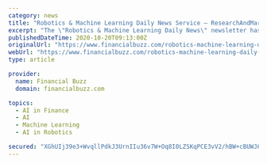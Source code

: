```yaml
---
category: news
title: "Robotics & Machine Learning Daily News Service – ResearchAndMarkets.com"
excerpt: "The \"Robotics & Machine Learning Daily News\" newsletter has been added to ResearchAndMarkets.com's offering. Robotics"
publishedDateTime: 2020-10-20T09:13:00Z
originalUrl: "https://www.financialbuzz.com/robotics-machine-learning-daily-news-service-researchandmarkets-com/"
webUrl: "https://www.financialbuzz.com/robotics-machine-learning-daily-news-service-researchandmarkets-com/"
type: article

provider:
  name: Financial Buzz
  domain: financialbuzz.com

topics:
  - AI in Finance
  - AI
  - Machine Learning
  - AI in Robotics

secured: "XGhUIj39e3+WvqllPdkJ3UrnIIu36v7W+Oq8I0LZSKqPCE3vV2/hBW+cBUWJ6TSunhklNuh3H0iFbWSGhYgu+08AKTKon+dxIrK4D2N8cNnfSJH5nkN0f2ho3ZX/0im9uW2L63GJKHU+CqVrKB1+a+8qJo0AgE8Cp1IHeRfN22CszqTWSEIWjiwAiKPJJbHDLc7tMcNOOTMGfyK7qqKTh2hJZjsZJuFMuZTF1IYJN8k+fiz2G4s9DxKLyri5wEj8ykgaUWXppWdnyHwq+OVVKd3I1Q3n+Icey99sEQ0YeW9kh+N+/9TWNgrjVPDp24yC0S/xd8ttdYEzDdTo+xTXc0UA3dhN/eyUelYlkqepuuM=;OWgT8yCZUGxp4q0i7tx00Q=="
---
```


